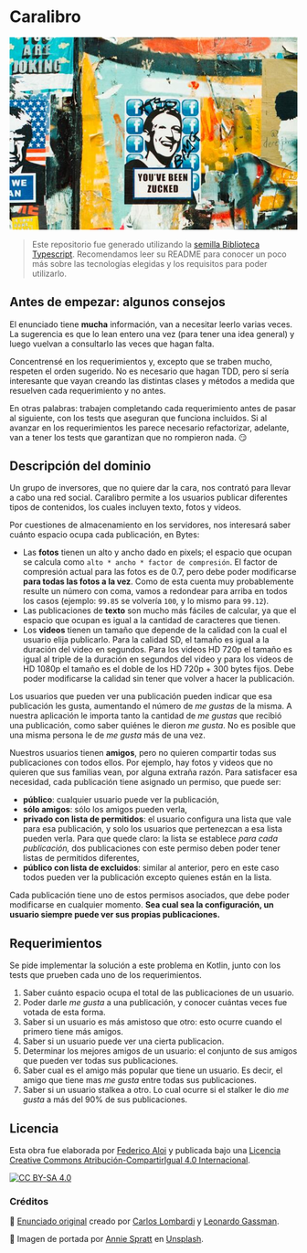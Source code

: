 # Caralibro

![Portada](assets/portada.jpg)

> Este repositorio fue generado utilizando la [semilla Biblioteca Typescript](https://github.com/surprograma/semilla-typescript-lib). Recomendamos leer su README para conocer un poco más sobre las tecnologías elegidas y los requisitos para poder utilizarlo.

## Antes de empezar: algunos consejos

El enunciado tiene **mucha** información, van a necesitar leerlo varias veces. La sugerencia es que lo lean entero una vez (para tener una idea general) y luego vuelvan a consultarlo las veces que hagan falta.

Concentrensé en los requerimientos y, excepto que se traben mucho, respeten el orden sugerido. No es necesario que hagan TDD, pero sí sería interesante que vayan creando las distintas clases y métodos a medida que resuelven cada requerimiento y no antes. 

En otras palabras: trabajen completando cada requerimiento antes de pasar al siguiente, con los tests que aseguran que funciona incluidos. Si al avanzar en los requerimientos les parece necesario refactorizar, adelante, van a tener los tests que garantizan que no rompieron nada. :smirk: 

## Descripción del dominio

Un grupo de inversores, que no quiere dar la cara, nos contrató para llevar a cabo una red social. Caralibro permite a los usuarios publicar diferentes tipos de contenidos, los cuales incluyen texto, fotos y videos. 

Por cuestiones de almacenamiento en los servidores, nos interesará saber cuánto espacio ocupa cada publicación, en Bytes:

* Las **fotos** tienen un alto y ancho dado en pixels; el espacio que ocupan se calcula como `alto * ancho * factor de compresión`. El factor de compresión actual para las fotos es de 0.7, pero debe poder modificarse **para todas las fotos a la vez**. Como de esta cuenta muy probablemente resulte un número con coma, vamos a redondear para arriba en todos los casos (ejemplo: `99.85` se volvería `100`, y lo mismo para `99.12`).
* Las publicaciones de **texto** son mucho más fáciles de calcular, ya que el espacio que ocupan es igual a la cantidad de caracteres que tienen.
* Los **videos** tienen un tamaño que depende de la calidad con la cual el usuario elija publicarlo. Para la calidad SD, el tamaño es igual a la duración del video en segundos. Para los videos HD 720p el tamaño es igual al triple de la duración en segundos del video y para los videos de HD 1080p el tamaño es el doble de los HD 720p + 300 bytes fijos. Debe poder modificarse la calidad sin tener que volver a hacer la publicación.

Los usuarios que pueden ver una publicación pueden indicar que esa publicación les gusta, aumentando el número de _me gustas_ de la misma. A nuestra aplicación le importa tanto la cantidad de _me gustas_ que recibió una publicación, como saber quiénes le dieron _me gusta_. No es posible que una misma persona le de _me gusta_ más de una vez.

Nuestros usuarios tienen **amigos**, pero no quieren compartir todas sus publicaciones con todos ellos. Por ejemplo, hay fotos y videos que no quieren que sus familias vean, por alguna extraña razón. Para satisfacer esa necesidad, cada publicación tiene asignado un permiso, que puede ser:

* **público**: cualquier usuario puede ver la publicación,
* **sólo amigos**: sólo los amigos pueden verla,
* **privado con lista de permitidos**: el usuario configura una lista que vale para esa publicación, y solo los usuarios que pertenezcan a esa lista pueden verla. Para que quede claro: la lista se establece _para cada publicación,_ dos publicaciones con este permiso deben poder tener listas de permitidos diferentes,
* **público con lista de excluidos**: similar al anterior, pero en este caso todos pueden ver la publicación excepto quienes están en la lista.

Cada publicación tiene uno de estos permisos asociados, que debe poder modificarse en cualquier momento. **Sea cual sea la configuración, un usuario siempre puede ver sus propias publicaciones.**

## Requerimientos

Se pide implementar la solución a este problema en Kotlin, junto con los tests que prueben cada uno de los requerimientos.

1. Saber cuánto espacio ocupa el total de las publicaciones de un usuario.
2. Poder darle _me gusta_ a una publicación, y conocer cuántas veces fue votada de esta forma.
3. Saber si un usuario es más amistoso que otro: esto ocurre cuando el primero tiene más amigos.
4. Saber si un usuario puede ver una cierta publicacion.
5. Determinar los mejores amigos de un usuario: el conjunto de sus amigos que pueden ver todas sus publicaciones.
6. Saber cual es el amigo más popular que tiene un usuario. Es decir, el amigo que tiene mas _me gusta_ entre todas sus publicaciones.
7. Saber si un usuario stalkea a otro. Lo cual ocurre si el stalker le dio _me gusta_ a más del 90% de sus publicaciones.

## Licencia

Esta obra fue elaborada por [Federico Aloi](https://github.com/faloi) y publicada bajo una [Licencia Creative Commons Atribución-CompartirIgual 4.0 Internacional][cc-by-sa].

[![CC BY-SA 4.0][cc-by-sa-image]][cc-by-sa]

[cc-by-sa]: https://creativecommons.org/licenses/by-sa/4.0/deed.es
[cc-by-sa-image]: https://licensebuttons.net/l/by-sa/4.0/88x31.png

### Créditos

:memo: [Enunciado original](https://objetos1wollokunq.gitlab.io/material/guia9-integradores.pdf) creado por [Carlos Lombardi](https://github.com/clombardi) y [Leonardo Gassman](https://github.com/lgassman).

:camera_flash: Imagen de portada por <a href="https://unsplash.com/@anniespratt?utm_source=unsplash&utm_medium=referral&utm_content=creditCopyText">Annie Spratt</a> en <a href="https://unsplash.com/s/photos/delete-facebook?utm_source=unsplash&utm_medium=referral&utm_content=creditCopyText">Unsplash</a>.
